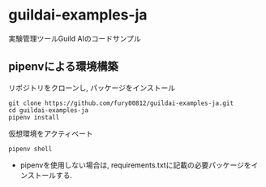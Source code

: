 # guildai-examples-ja
実験管理ツールGuild AIのコードサンプル

## pipenvによる環境構築
リポジトリをクローンし, パッケージをインストール
```
git clone https://github.com/fury00812/guildai-examples-ja.git
cd guildai-examples-ja
pipenv install
``` 
仮想環境をアクティベート
```
pipenv shell
```

- pipenvを使用しない場合は, requirements.txtに記載の必要パッケージをインストールする.
